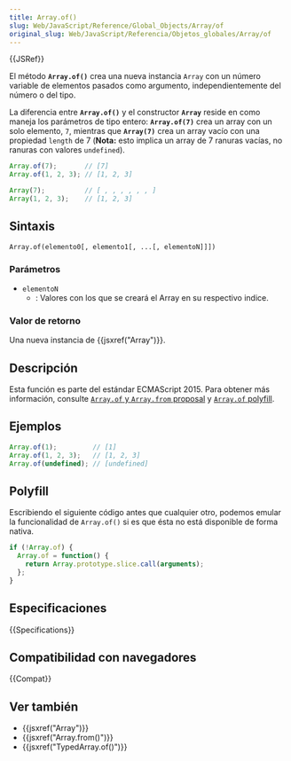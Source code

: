 ```yaml
---
title: Array.of()
slug: Web/JavaScript/Reference/Global_Objects/Array/of
original_slug: Web/JavaScript/Referencia/Objetos_globales/Array/of
---
```


{{JSRef}}

El método **`Array.of()`** crea una nueva instancia `Array` con un número variable de elementos pasados como argumento, independientemente del número o del tipo.

La diferencia entre **`Array.of()`** y el constructor **`Array`** reside en como maneja los parámetros de tipo entero: **`Array.of(7)`** crea un array con un solo elemento, `7`, mientras que **`Array(7)`** crea un array vacío con una propiedad `length` de 7 (**Nota:** esto implica un array de 7 ranuras vacías, no ranuras con valores `undefined`).

```js
Array.of(7);       // [7]
Array.of(1, 2, 3); // [1, 2, 3]

Array(7);          // [ , , , , , , ]
Array(1, 2, 3);    // [1, 2, 3]
```

## Sintaxis

```
Array.of(elemento0[, elemento1[, ...[, elementoN]]])
```

### Parámetros

- `elementoN`
  - : Valores con los que se creará el Array en su respectivo indice.

### Valor de retorno

Una nueva instancia de {{jsxref("Array")}}.

## Descripción

Esta función es parte del estándar ECMAScript 2015. Para obtener más información, consulte [`Array.of` y `Array.from` proposal](https://gist.github.com/rwaldron/1074126) y [`Array.of` polyfill](https://gist.github.com/rwaldron/3186576).

## Ejemplos

```js
Array.of(1);         // [1]
Array.of(1, 2, 3);   // [1, 2, 3]
Array.of(undefined); // [undefined]
```

## Polyfill

Escribiendo el siguiente código antes que cualquier otro, podemos emular la funcionalidad de `Array.of()` si es que ésta no está disponible de forma nativa.

```js
if (!Array.of) {
  Array.of = function() {
    return Array.prototype.slice.call(arguments);
  };
}
```

## Especificaciones

{{Specifications}}

## Compatibilidad con navegadores

{{Compat}}

## Ver también

- {{jsxref("Array")}}
- {{jsxref("Array.from()")}}
- {{jsxref("TypedArray.of()")}}
